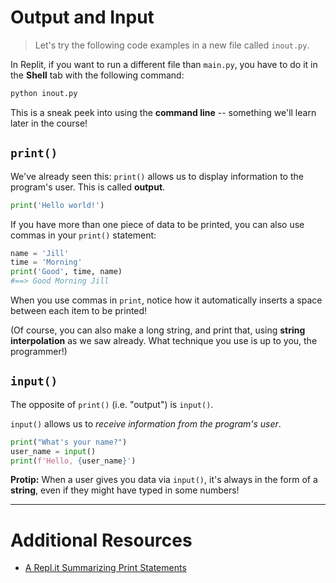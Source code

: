 # Output and Input

> Let's try the following code examples in a new file called `inout.py`.

In Replit, if you want to run a different file than `main.py`, you have to do it in the **Shell** tab with the following command:

```zsh
python inout.py
```

This is a sneak peek into using the **command line** -- something we'll learn later in the course!

## `print()`

We've already seen this: `print()` allows us to display information to the program's user. This is called **output**.  

```python
print('Hello world!')
```

If you have more than one piece of data to be printed, you can also use commas in your `print()` statement:

```python
name = 'Jill'
time = 'Morning'
print('Good', time, name)
#==> Good Morning Jill
```

When you use commas in `print`, notice how it automatically inserts a space between each item to be printed!

(Of course, you can also make a long string, and print that, using **string interpolation** as we saw already. What technique you use is up to you, the programmer!)

## `input()`

The opposite of `print()` (i.e. "output") is `input()`.

`input()` allows us to *receive information from the program's user*.

```python
print("What's your name?")
user_name = input()
print(f'Hello, {user_name}')
```

**Protip:** When a user gives you data via `input()`, it's always in the form of a **string**, even if they might have typed in some numbers!

---

# Additional Resources

* [A Repl.it Summarizing Print Statements](https://repl.it/@brandiw/Python-01-Variables-4?lite=true)
